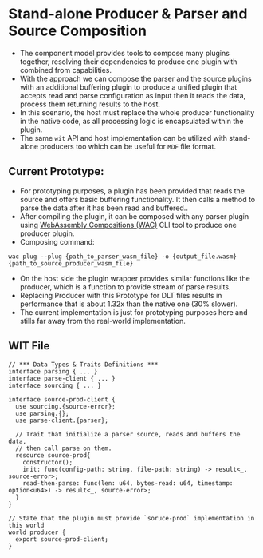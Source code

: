 # Stand-alone Producer & Parser and Source Composition

* The component model provides tools to compose many plugins together, resolving their dependencies to produce one plugin with combined from capabilities.
* With the approach we can compose the parser and the source plugins with an additional buffering plugin to produce a unified plugin that accepts read and parse configuration as input then it reads the data, process them returning results to the host.
* In this scenario, the host must replace the whole producer functionality in the native code, as all processing logic is encapsulated within the plugin.
* The same `wit` API and host implementation can be utilized with stand-alone producers too which can be useful for `MDF` file format.

## Current Prototype:

* For prototyping purposes, a plugin has been provided that reads the source and offers basic buffering functionality. It then calls a method to parse the data after it has been read and buffered..
* After compiling the plugin, it can be composed  with any parser plugin using [WebAssembly Compositions (WAC)](https://github.com/bytecodealliance/wac) CLI tool to produce one producer plugin.
* Composing command: 
```bash, ignore
wac plug --plug {path_to_parser_wasm_file} -o {output_file.wasm} {path_to_source_producer_wasm_file}
```
* On the host side the plugin wrapper provides similar functions like the producer, which is a function to provide stream of parse results.
* Replacing Producer with this Prototype for DLT files results in performance that is about 1.32x than the native one (30% slower).
* The current implementation is just for prototyping purposes here and stills far away from the real-world implementation.

## WIT File

```wit, ignore
// *** Data Types & Traits Definitions ***
interface parsing { ... }
interface parse-client { ... }
interface sourcing { ... }

interface source-prod-client {
  use sourcing.{source-error};
  use parsing.{};
  use parse-client.{parser};

  // Trait that initialize a parser source, reads and buffers the data,
  // then call parse on them.
  resource source-prod{
    constructor();
    init: func(config-path: string, file-path: string) -> result<_, source-error>;
    read-then-parse: func(len: u64, bytes-read: u64, timestamp: option<u64>) -> result<_, source-error>;
  }
}

// State that the plugin must provide `soruce-prod` implementation in this world
world producer {
  export source-prod-client;
}
```

